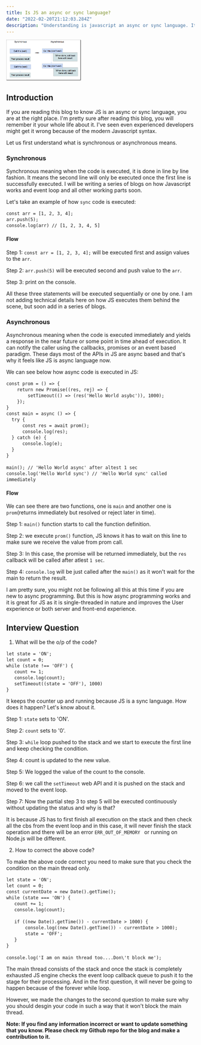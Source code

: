 ```yaml
---
title: Is JS an async or sync language?
date: "2022-02-20T21:12:03.284Z"
description: "Understanding is javascript an async or sync language. It seems using promises and other webAPI like setTimeout, setInterval etc. proves that JS is async language?"
---
```


<img src="./async.png" alt="imagenode" style="width:200px;"/>

## Introduction

If you are reading this blog to know JS is an async or sync language, you are at the right place. I'm pretty sure after reading this blog, you will remember it your whole life about it. I've seen even experienced developers might get it wrong because of the modern Javascript syntax.

Let us first understand what is synchronous or asynchronous means.

### Synchronous

Synchronous meaning when the code is executed, it is done in line by line fashion. It means the second line will only be executed once the first line is successfully executed. I will be writing a series of blogs on how Javascript works and event loop and all other working parts soon. 

Let's take an example of how `sync` code is executed:

```
const arr = [1, 2, 3, 4];
arr.push(5);
console.log(arr) // [1, 2, 3, 4, 5]
```

#### Flow

Step 1: `const arr = [1, 2, 3, 4];`  will be executed first and assign values to the `arr`.

Step 2: `arr.push(5)` will be executed second and push value to the `arr`.

Step 3: print on the console.

All these three statements will be executed sequentially or one by one. I am not adding technical details here on how JS executes them behind the scene, but soon add in a series of blogs.

### Asynchronous

Asynchronous meaning when the code is executed immediately and yields a response in the near future or some point in time ahead of execution. It can notify the caller using the callbacks, promises or an event based paradigm. These days most of the APIs in JS are async based and that's why it feels like JS is async language now.

We can see below how async code is executed in JS:

```
const prom = () => {
    return new Promise((res, rej) => {
        setTimeout(() => (res('Hello World asybc')), 1000);
    });
}
const main = async () => {
  try {
      const res = await prom();
      console.log(res);
  } catch (e) {
      console.log(e);
  }
}

main(); // 'Hello World async' after altest 1 sec
console.log('Hello World sync') // 'Hello World sync' called immediately 
```

#### Flow

We can see there are two functions, one is `main` and another one is `prom`(returns immediately but resolved or reject later in time). 

Step 1: `main()` function starts to call the function definition.

Step 2: we execute `prom()` function, JS knows it has to wait on this line to make sure we receive the value from prom call.

Step 3: In this case, the promise will be returned immediately, but the `res` callback will be called after atlest `1 sec`.

Step 4: `console.log` will be just called after the `main()` as it won't wait for the main to return the result.

I am pretty sure, you might not be following all this at this time if you are new to async programming. But this is how async programming works and it is great for JS as it is single-threaded in nature and improves the User experience or both server and front-end experience.


## Interview Question

1. What will be the o/p of the code?

```
let state = 'ON';
let count = 0;
while (state !== 'OFF') {
   count += 1; 
   console.log(count);
   setTimeout((state = 'OFF'), 1000)
}
```

It keeps the counter up and running because JS is a sync language. How does it happen? Let's know about it.

Step 1: `state` sets to 'ON'.

Step 2: `count` sets to '0'.

Step 3: `while` loop pushed to the stack and we start to execute the first line and keep checking the condition.

Step 4: count is updated to the new value.

Step 5: We logged the value of the count to the console.

Step 6: we call the `setTimeout` web API and it is pushed on the stack and moved to the event loop.

Step 7: Now the partial step 3 to step 5 will be executed continuously without updating the status and why is that?

It is because JS has to first finish all execution on the stack and then check all the cbs from the event loop and in this case, it will never finish the stack operation and there will be an error `ERR_OUT_OF_MEMORY ` or running on Node.js will be different.

2. How to correct the above code?

To make the above code correct you need to make sure that you check the condition on the main thread only.

```
let state = 'ON';
let count = 0;
const currentDate = new Date().getTime();
while (state === 'ON') {
   count += 1; 
   console.log(count);

   if ((new Date().getTime()) - currentDate > 1000) {
       console.log((new Date().getTime()) - currentDate > 1000);
       state = 'OFF';
   } 
}

console.log('I am on main thread too....Don\'t block me');
```

The main thread consists of the stack and once the stack is completely exhausted JS engine checks the event loop callback queue to push it to the stage for their processing. And in the first question, it will never be going to happen because of the forever while loop. 

However, we made the changes to the second question to make sure why you should desgin your code in such a way that it won't block the main thread.

**Note: If you find any information incorrect or want to update something that you know. Please check my Github repo for the blog and make a contribution to it.**